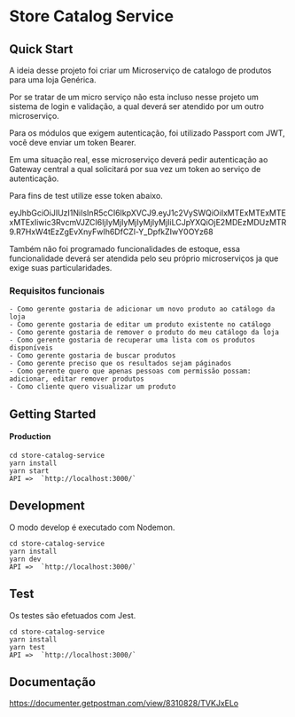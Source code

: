 # Store Catalog Service

## Quick Start

A ideia desse projeto foi criar um Microserviço de catalogo de produtos para uma loja Genérica.

Por se tratar de um micro serviço não esta incluso nesse projeto um sistema de login e validação, a qual deverá ser atendido por um outro microserviço.

Para os módulos que exigem autenticação, foi utilizado Passport com JWT, você deve enviar um token Bearer.

Em uma situação real, esse microserviço deverá pedir autenticação ao Gateway central a qual solicitará por sua vez um token ao serviço de autenticação.

Para fins de test utilize esse token abaixo.

eyJhbGciOiJIUzI1NiIsInR5cCI6IkpXVCJ9.eyJ1c2VySWQiOiIxMTExMTExMTExMTExIiwic3RvcmVJZCI6IjIyMjIyMjIyMjIyMjIiLCJpYXQiOjE2MDEzMDUzMTR9.R7HxW4tEzZgEvXnyFwIh6DfCZl-Y_DpfkZIwY0OYz68


Também não foi programado funcionalidades de estoque, essa funcionalidade deverá ser atendida pelo seu próprio microserviços ja que exige suas particularidades.

### Requisitos funcionais
	- Como gerente gostaria de adicionar um novo produto ao catálogo da loja
	- Como gerente gostaria de editar um produto existente no catálogo
	- Como gerente gostaria de remover o produto do meu catálogo da loja
	- Como gerente gostaria de recuperar uma lista com os produtos disponíveis
	- Como gerente gostaria de buscar produtos
	- Como gerente preciso que os resultados sejam páginados
	- Como gerente quero que apenas pessoas com permissão possam: adicionar, editar remover produtos
	- Como cliente quero visualizar um produto


## Getting Started

#### Production

```
cd store-catalog-service
yarn install
yarn start
API =>  `http://localhost:3000/`
```


## Development
O modo develop é executado com Nodemon.
```
cd store-catalog-service
yarn install
yarn dev
API =>  `http://localhost:3000/`
```

## Test
Os testes são efetuados com Jest.
```
cd store-catalog-service
yarn install
yarn test
API =>  `http://localhost:3000/`
```

## Documentação

https://documenter.getpostman.com/view/8310828/TVKJxELo








 
